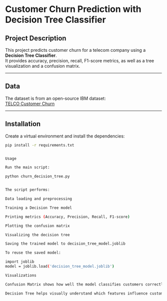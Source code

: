 # Customer Churn Prediction with Decision Tree Classifier

## Project Description
This project predicts customer churn for a telecom company using a **Decision Tree Classifier**.  
It provides accuracy, precision, recall, F1-score metrics, as well as a tree visualization and a confusion matrix.

---

## Data
The dataset is from an open-source IBM dataset:  
[TELCO Customer Churn](https://raw.githubusercontent.com/IBM/telco-customer-churn-on-icp4d/master/data/Telco-Customer-Churn.csv)

---

## Installation

Create a virtual environment and install the dependencies:

```bash
pip install -r requirements.txt


Usage

Run the main script:

python churn_decision_tree.py


The script performs:

Data loading and preprocessing

Training a Decision Tree model

Printing metrics (Accuracy, Precision, Recall, F1-score)

Plotting the confusion matrix

Visualizing the decision tree

Saving the trained model to decision_tree_model.joblib

To reuse the saved model:

import joblib
model = joblib.load('decision_tree_model.joblib')

Visualizations

Confusion Matrix shows how well the model classifies customers correctly and incorrectly.

Decision Tree helps visually understand which features influence customer churn.
